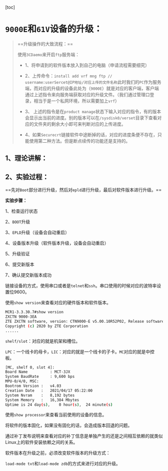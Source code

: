 [toc]

# `9000E`和`61V`设备的升级：

> ==升级操作的大致流程：==
>
> 使用`3CDaemo`来开启`ftp`服务端：
>
> + 1、将申请到的软件版本放入到自己的电脑（申请流程需要细究）
>
> + 2、上传命令：`install add vrf mng ftp // username:userSercet@IP地址/对应上传的文件名称`此时我们的`PC`作为服务端，而对应的升级的设备此处为（`9000E`）就是对应的客户端，客户端通过上述指令来向服务端获取对应的升级文件。（我们通过管理口登录，相当于是一个私网环境，所以需要加上`vrf`）
>
> + 3、 上述的指令是在`product manage`状态下输入对应的指令，有的版本会显示出当前的进度。别的版本可以在`/sysdisk0/verset`目录下查看对应的文件夹的剩余大小即可来判断对应的上传进度。
> + 4、如果`Securecrt`链接软件中途断掉的话，对应的进度条便不存在，只能使用第二种方法。但是断点续传的功能还是支持的。



## 1、理论讲解：





## 2、实验过程：

==先对`Boot`部分进行升级，然后对`epld`进行升级，最后对软件版本进行升级。==

**实验步骤：**

1、检查运行状态

2、`BOOT`升级

3、`EPLD`升级（设备会自动重启）

4、设备版本升级（软件版本升级，设备会自动重启）

5、升级验证

6、提交新版本

7、确认提交新版本成功



链接设备的方式，使用串口或者是`telnet`和`ssh`。串口使用的时候对应的波特率设置位9600。

使用`show version`来查看对应的硬件版本和软件版本。

```bash
MCR1-3.3.30.7#show version
ZXCTN 9000-3EA
ZTE ZXCTN software, version: CTN9000-E v5.00.10R52P02, Release software
Copyright (c) 2020 by ZTE Corporation
...... 
```

`shelf/slot`：对应的就是机架和槽位。

`LPC`：一个线卡的母卡，`LIC`：对应的就是一个线卡的子卡。`MC`对应的就是中控板。

```bash
[MC, shelf 0, slot 4]:
Board Name			: MCT-3JX
System BaudRate		: 9,600 bps
MPU-0/4/0, MSC:
Bootrom Version	:	v4.03
Creation Date	:	2021/04/17 05:22:00
System Nvram	:	8,192 bytes
System Memory	:	16,384 Mbytes
Uptime is 24 day(s),	0 hour(s),	24 minute(s)

```

使用`show processor`来查看当前使用的设备的信息。

将软件的版本固化，如果没有固化的话，会造成版本回退的问题。

通过补丁发布说明来查看对应的补丁信息是单独产生的还是之间相互依赖的就类似Linux上的软件安装依赖之间的关系。

软件版本在升级之前，必须改变软件版本的升级方式：

`load-mode txt`和`load-mode zdb`的方式来进行对应的升级。







